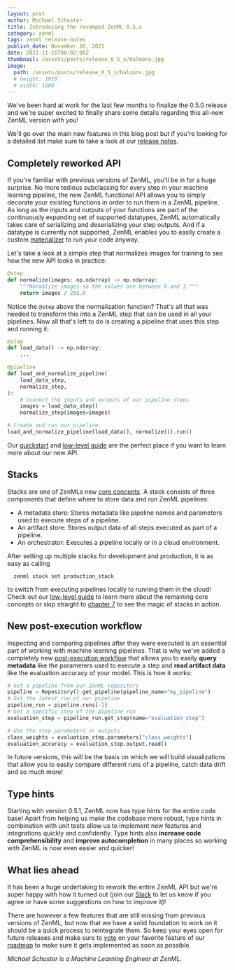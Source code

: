 ```yaml
---
layout: post
author: Michael Schuster
title: Introducing the revamped ZenML 0.5.x
category: zenml
tags: zenml release-notes
publish_date: November 16, 2021
date: 2021-11-16T00:02:00Z
thumbnail: /assets/posts/release_0_5_x/baloons.jpg
image:
  path: /assets/posts/release_0_5_x/baloons.jpg
  # height: 1910
  # width: 1000
---
```



We've been hard at work for the last few months to finalize the 0.5.0 release and we're super excited to finally share some details regarding this all-new ZenML version with you!

We'll go over the main new features in this blog post but if you're looking for a detailed list make sure to take a look at our [release notes](https://github.com/zenml-io/zenml/blob/main/RELEASE_NOTES.md).

## Completely reworked API

If you're familiar with previous versions of ZenML, you'll be in for a huge surprise. 
No more tedious subclassing for every step in your machine learning pipeline, the new ZenML functional API allows you to simply decorate your existing functions in order to run them in a ZenML pipeline.
As long as the inputs and outputs of your functions are part of the continuously expanding set of supported datatypes, ZenML automatically takes care of serializing and deserializing your step outputs.
And if a datatype is currently not supported, ZenML enables you to easily create a custom [materializer](https://docs.zenml.io/framework-design#using-materializers-to-abstract-away-serialization-and-deserialization-logic) to run your code anyway.

Let's take a look at a simple step that normalizes images for training to see how the new API looks in practice:
```python
@step
def normalize(images: np.ndarray) -> np.ndarray:
    """Normalize images so the values are between 0 and 1."""
    return images / 255.0
```

Notice the `@step` above the normalization function? That's all that was needed to transform this into a ZenML step that can be used in all your pipelines.
Now all that's left to do is creating a pipeline that uses this step and running it:
```python
@step
def load_data() -> np.ndarray:
    ...

@pipeline
def load_and_normalize_pipeline(
    load_data_step,
    normalize_step,
):
    # Connect the inputs and outputs of our pipeline steps
    images = load_data_step()
    normalize_step(images=images)

# Create and run our pipeline
load_and_normalize_pipeline(load_data(), normalize()).run()
```

Our [quickstart](https://docs.zenml.io/quickstart-guide) and [low-level guide](https://docs.zenml.io/guides/low-level-api) are the perfect place if you want to learn more about our new API.

## Stacks

Stacks are one of ZenMLs new [core concepts](https://docs.zenml.io/core-concepts). A stack consists of three components that define where to store data and run ZenML pipelines:  
- A metadata store: Stores metadata like pipeline names and parameters used to execute steps of a pipeline.
- An artifact store: Stores output data of all steps executed as part of a pipeline.
- An orchestrator: Executes a pipeline locally or in a cloud environment.

After setting up multiple stacks for development and production, it is as easy as calling 
```
  zenml stack set production_stack
```
to switch from executing pipelines locally to running them in the cloud!
Check out our [low-level guide](https://docs.zenml.io/guides/low-level-api) to learn more about the remaining core concepts or skip straight to [chapter 7](https://docs.zenml.io/guides/low-level-api/chapter-7) to see the magic of stacks in action. 

## New post-execution workflow

Inspecting and comparing pipelines after they were executed is an essential part of working with machine learning pipelines.
That is why we've added a completely new [post-execution workflow]((https://docs.zenml.io/guides/post-execution-workflow)) that allows you to easily **query metadata** like the parameters used to execute a step and **read artifact data** like the evaluation accuracy of your model.
This is how it works:
```python
# Get a pipeline from our ZenML repository
pipeline = Repository().get_pipeline(pipeline_name="my_pipeline")
# Get the latest run of our pipeline
pipeline_run = pipeline.runs[-1]
# Get a specific step of the pipeline run
evaluation_step = pipeline_run.get_step(name="evaluation_step")

# Use the step parameters or outputs
class_weights = evaluation_step.parameters["class_weights"]
evaluation_accuracy = evaluation_step.output.read()
```
In future versions, this will be the basis on which we will build visualizations that allow you to easily compare different runs of a pipeline, catch data drift and so much more!

## Type hints

Starting with version 0.5.1, ZenML now has type hints for the entire code base! 
Apart from helping us make the codebase more robust, type hints in combination with unit tests allow us to implement new features and integrations quickly and confidently.
Type hints also **increase code comprehensibility** and **improve autocompletion** in many places so working with ZenML is now even easier and quicker!

## What lies ahead

It has been a huge undertaking to rework the entire ZenML API but we're super happy with how it turned out (join our [Slack](https://zenml.io/slack-invite/) to let us know if you agree or have some suggestions on how to improve it)!

There are however a few features that are still missing from previous versions of ZenML, but now that we have a solid foundation to work on it should be a quick process to reintegrate them. So keep your eyes open for future releases and make sure to [vote](https://github.com/zenml-io/zenml/discussions/categories/roadmap) on your favorite feature of our [roadmap](https://zenml.io/roadmap) to make sure it gets implemented as soon as possible.

*Michael Schuster is a Machine Learning Engineer at ZenML.*